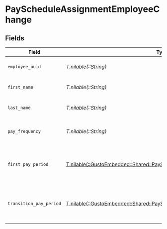 # PayScheduleAssignmentEmployeeChange


## Fields

| Field                                                                                                                                           | Type                                                                                                                                            | Required                                                                                                                                        | Description                                                                                                                                     |
| ----------------------------------------------------------------------------------------------------------------------------------------------- | ----------------------------------------------------------------------------------------------------------------------------------------------- | ----------------------------------------------------------------------------------------------------------------------------------------------- | ----------------------------------------------------------------------------------------------------------------------------------------------- |
| `employee_uuid`                                                                                                                                 | *T.nilable(::String)*                                                                                                                           | :heavy_minus_sign:                                                                                                                              | The UUID of the employee.                                                                                                                       |
| `first_name`                                                                                                                                    | *T.nilable(::String)*                                                                                                                           | :heavy_minus_sign:                                                                                                                              | The employee's first name.                                                                                                                      |
| `last_name`                                                                                                                                     | *T.nilable(::String)*                                                                                                                           | :heavy_minus_sign:                                                                                                                              | The employee's last name.                                                                                                                       |
| `pay_frequency`                                                                                                                                 | *T.nilable(::String)*                                                                                                                           | :heavy_minus_sign:                                                                                                                              | New pay schedule frequency and name.                                                                                                            |
| `first_pay_period`                                                                                                                              | [T.nilable(::GustoEmbedded::Shared::PayScheduleAssignmentPayPeriod)](../../models/shared/payscheduleassignmentpayperiod.md)                     | :heavy_minus_sign:                                                                                                                              | Pay schedule assignment first pay period information.                                                                                           |
| `transition_pay_period`                                                                                                                         | [T.nilable(::GustoEmbedded::Shared::PayScheduleAssignmentTransitionPayPeriod)](../../models/shared/payscheduleassignmenttransitionpayperiod.md) | :heavy_minus_sign:                                                                                                                              | Pay schedule assignment transition pay period information.                                                                                      |